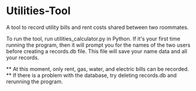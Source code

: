# Utilities-Tool
A tool to record utility bills and rent costs shared between two roommates.

To run the tool, run utilities_calculator.py in Python.
If it's your first time running the program, then it will prompt you for the names of the two users before creating a records.db file.
This file will save your name data and all your records.

** At this moment, only rent, gas, water, and electric bills can be recorded.
** If there is a problem with the database, try deleting records.db and rerunning the program.
